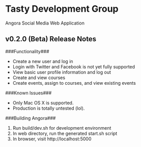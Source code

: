 Tasty Development Group
=========================
Angora Social Media
Web Application


v0.2.0 (Beta) Release Notes
-------------------

###Functionality###
* Create a new user and log in
* Login with Twitter and Facebook is not yet fully supported
* View basic user profile information and log out
* Create and view courses
* Create events, assign to courses, and view existing events

###Known Issues###
* Only Mac OS X is supported.
* Production is totally untested (lol).

###Building Angora###
1. Run build/dev.sh for development environment
1. In web directory, run the generated start.sh script
1. In browser, visit http://localhost:5000
